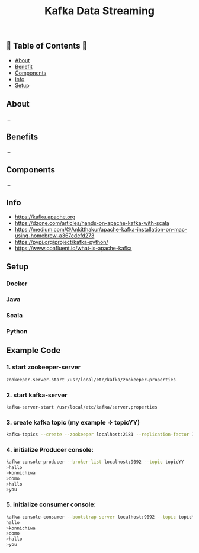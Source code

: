 <h1 align="center">Kafka Data Streaming </h1> <br>
<h2>🐍 Table of Contents 🐍</h2>

- [About](#about)
- [Benefit](#benefits)
- [Components](#components)
- [Info](#info)
- [Setup](#setup)

## About
...

## Benefits
...

## Components
...

## Info
- https://kafka.apache.org
- https://dzone.com/articles/hands-on-apache-kafka-with-scala
- https://medium.com/@Ankitthakur/apache-kafka-installation-on-mac-using-homebrew-a367cdefd273
- https://pypi.org/project/kafka-python/
- https://www.confluent.io/what-is-apache-kafka


## Setup
### Docker
### Java
### Scala
### Python


## Example Code

### 1. start zookeeper-server
```bash
zookeeper-server-start /usr/local/etc/kafka/zookeeper.properties
```
### 2. start kafka-server
```bash
kafka-server-start /usr/local/etc/kafka/server.properties
```
### 3. create kafka topic (my example => topicYY)
```bash
kafka-topics --create --zookeeper localhost:2181 --replication-factor 1 --partitions 1 --topic topicYY
```
### 4. initialize Producer console:
```bash
kafka-console-producer --broker-list localhost:9092 --topic topicYY
>hallo
>konnichiwa
>domo
>hallo
>you
```
### 5. initialize consumer console:

```bash
kafka-console-consumer --bootstrap-server localhost:9092 --topic topicYY --from-beginning
hallo
>konnichiwa
>domo
>hallo
>you
```

